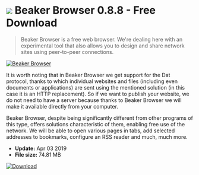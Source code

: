# ![](https://cdn.softexe.net/static/icon/e/beaker-browser-8706.png) Beaker Browser 0.8.8 - Free Download

> Beaker Browser is a free web browser. We're dealing here with an experimental tool that also allows you to design and share network sites using peer-to-peer connections.

[![Beaker Browser](https://gallery.dpcdn.pl/imgc/Tools/84862/g_-_420x350_1.5_-_x9f67e24f-5273-4591-99cc-0cce88e75a3e.jpg)](https://softexe.net/win/internet/browsers/beaker-browser:hgRf.html)

It is worth noting that in Beaker Browser we get support for the Dat protocol, thanks to which individual websites and files (including even documents or applications) are sent using the mentioned solution (in this case it is an HTTP replacement). So if we want to publish your website, we do not need to have a server because thanks to Beaker Browser we will make it available directly from your computer.
 
 Beaker Browser, despite being significantly different from other programs of this type, offers solutions characteristic of them, enabling free use of the network. We will be able to open various pages in tabs, add selected addresses to bookmarks, configure an RSS reader and much, much more.


- **Update:** Apr 03 2019
- **File size:** 74.81 MB

[![Download](https://cdn.softexe.net/static/img/download.png)](https://softexe.net/win/internet/browsers/beaker-browser:hgRf.html)

